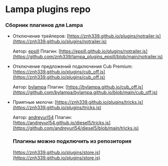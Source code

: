 #      Lampa plugins repo
### Сборник плагинов для Lampa

* Отключение трейлеров:
 [https://znh339.github.io/plugins/notrailer.js](https://znh339.github.io/plugins/notrailer.js)
  
  Автор: [epsill](https://github.com/epsill) 
  Плагин: [https://epsill.github.io/plugins/notrailer.js](https://github.com/znh339/lampa_plugins_epsill/blob/main/notrailer.js)
  

* Отключение предложений подключения Cub Premium:
 [https://znh339.github.io/plugins/cub_off.js](https://znh339.github.io/plugins/cub_off.js)
  
  Автор: [bylampa](https://github.com/bylampa)
  Плагин: [https://bylampa.github.io/cub_off.js](https://github.com/bylampa/bylampa.github.io/blob/main/cub_off.js)
  

* Приятные мелочи:
 [https://znh339.github.io/plugins/tricks.js](https://znh339.github.io/plugins/tricks.js)
  
  Автор: [andreyurl54](https://github.com/andreyurl54)
  Плагин: [https://andreyurl54.github.io/diesel5/tricks.js](https://github.com/andreyurl54/diesel5/blob/main/tricks.js)


  ### Плагины можно подключить из репозитория
   [https://znh339.github.io/plugins/store.js](https://znh339.github.io/plugins/store.js)
  

  
  
